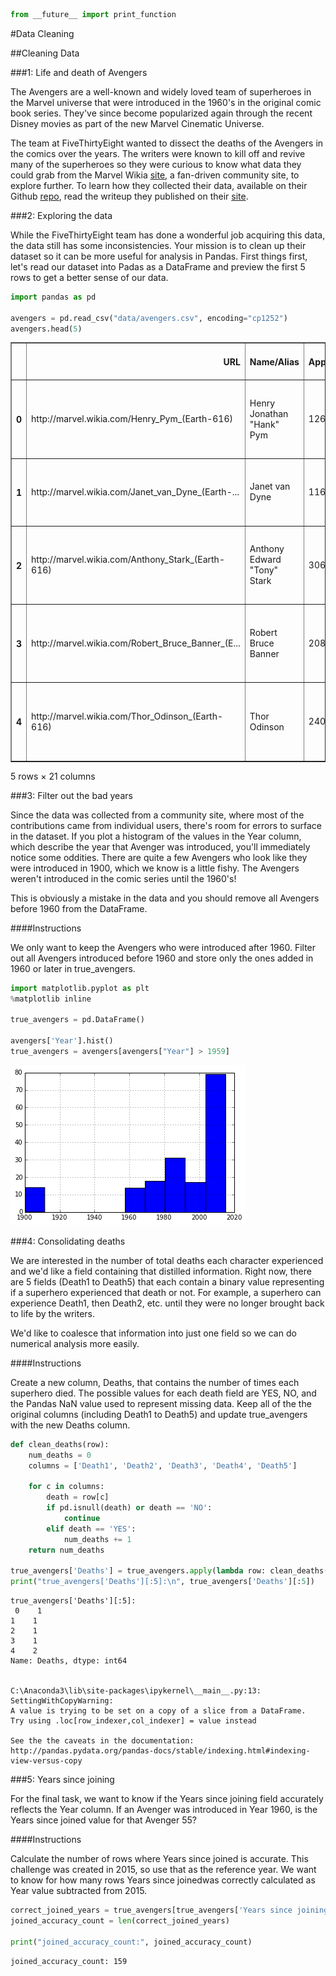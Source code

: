 

```python
from __future__ import print_function
```

#Data Cleaning

##Cleaning Data

###1: Life and death of Avengers

The Avengers are a well-known and widely loved team of superheroes in the Marvel universe that were introduced in the 1960's in the original comic book series. They've since become popularized again through the recent Disney movies as part of the new Marvel Cinematic Universe.

The team at FiveThirtyEight wanted to dissect the deaths of the Avengers in the comics over the years. The writers were known to kill off and revive many of the superheroes so they were curious to know what data they could grab from the Marvel Wikia <a href = "http://marvel.wikia.com/wiki/Main_Page">site</a>, a fan-driven community site, to explore further. To learn how they collected their data, available on their Github <a href = "https://github.com/fivethirtyeight/data/tree/master/avengers">repo</a>, read the writeup they published on their <a href = "http://fivethirtyeight.com/features/avengers-death-comics-age-of-ultron/">site</a>.

###2: Exploring the data

While the FiveThirtyEight team has done a wonderful job acquiring this data, the data still has some inconsistencies. Your mission is to clean up their dataset so it can be more useful for analysis in Pandas. First things first, let's read our dataset into Padas as a DataFrame and preview the first 5 rows to get a better sense of our data.


```python
import pandas as pd

avengers = pd.read_csv("data/avengers.csv", encoding="cp1252")
avengers.head(5)
```




<div>
<table border="1" class="dataframe">
  <thead>
    <tr style="text-align: right;">
      <th></th>
      <th>URL</th>
      <th>Name/Alias</th>
      <th>Appearances</th>
      <th>Current?</th>
      <th>Gender</th>
      <th>Probationary Introl</th>
      <th>Full/Reserve Avengers Intro</th>
      <th>Year</th>
      <th>Years since joining</th>
      <th>Honorary</th>
      <th>...</th>
      <th>Return1</th>
      <th>Death2</th>
      <th>Return2</th>
      <th>Death3</th>
      <th>Return3</th>
      <th>Death4</th>
      <th>Return4</th>
      <th>Death5</th>
      <th>Return5</th>
      <th>Notes</th>
    </tr>
  </thead>
  <tbody>
    <tr>
      <th>0</th>
      <td>http://marvel.wikia.com/Henry_Pym_(Earth-616)</td>
      <td>Henry Jonathan "Hank" Pym</td>
      <td>1269</td>
      <td>YES</td>
      <td>MALE</td>
      <td>NaN</td>
      <td>Sep-63</td>
      <td>1963</td>
      <td>52</td>
      <td>Full</td>
      <td>...</td>
      <td>NO</td>
      <td>NaN</td>
      <td>NaN</td>
      <td>NaN</td>
      <td>NaN</td>
      <td>NaN</td>
      <td>NaN</td>
      <td>NaN</td>
      <td>NaN</td>
      <td>Merged with Ultron in Rage of Ultron Vol. 1. A...</td>
    </tr>
    <tr>
      <th>1</th>
      <td>http://marvel.wikia.com/Janet_van_Dyne_(Earth-...</td>
      <td>Janet van Dyne</td>
      <td>1165</td>
      <td>YES</td>
      <td>FEMALE</td>
      <td>NaN</td>
      <td>Sep-63</td>
      <td>1963</td>
      <td>52</td>
      <td>Full</td>
      <td>...</td>
      <td>YES</td>
      <td>NaN</td>
      <td>NaN</td>
      <td>NaN</td>
      <td>NaN</td>
      <td>NaN</td>
      <td>NaN</td>
      <td>NaN</td>
      <td>NaN</td>
      <td>Dies in Secret Invasion V1:I8. Actually was se...</td>
    </tr>
    <tr>
      <th>2</th>
      <td>http://marvel.wikia.com/Anthony_Stark_(Earth-616)</td>
      <td>Anthony Edward "Tony" Stark</td>
      <td>3068</td>
      <td>YES</td>
      <td>MALE</td>
      <td>NaN</td>
      <td>Sep-63</td>
      <td>1963</td>
      <td>52</td>
      <td>Full</td>
      <td>...</td>
      <td>YES</td>
      <td>NaN</td>
      <td>NaN</td>
      <td>NaN</td>
      <td>NaN</td>
      <td>NaN</td>
      <td>NaN</td>
      <td>NaN</td>
      <td>NaN</td>
      <td>Death: "Later while under the influence of Imm...</td>
    </tr>
    <tr>
      <th>3</th>
      <td>http://marvel.wikia.com/Robert_Bruce_Banner_(E...</td>
      <td>Robert Bruce Banner</td>
      <td>2089</td>
      <td>YES</td>
      <td>MALE</td>
      <td>NaN</td>
      <td>Sep-63</td>
      <td>1963</td>
      <td>52</td>
      <td>Full</td>
      <td>...</td>
      <td>YES</td>
      <td>NaN</td>
      <td>NaN</td>
      <td>NaN</td>
      <td>NaN</td>
      <td>NaN</td>
      <td>NaN</td>
      <td>NaN</td>
      <td>NaN</td>
      <td>Dies in Ghosts of the Future arc. However "he ...</td>
    </tr>
    <tr>
      <th>4</th>
      <td>http://marvel.wikia.com/Thor_Odinson_(Earth-616)</td>
      <td>Thor Odinson</td>
      <td>2402</td>
      <td>YES</td>
      <td>MALE</td>
      <td>NaN</td>
      <td>Sep-63</td>
      <td>1963</td>
      <td>52</td>
      <td>Full</td>
      <td>...</td>
      <td>YES</td>
      <td>YES</td>
      <td>NO</td>
      <td>NaN</td>
      <td>NaN</td>
      <td>NaN</td>
      <td>NaN</td>
      <td>NaN</td>
      <td>NaN</td>
      <td>Dies in Fear Itself brought back because that'...</td>
    </tr>
  </tbody>
</table>
<p>5 rows × 21 columns</p>
</div>



###3: Filter out the bad years

Since the data was collected from a community site, where most of the contributions came from individual users, there's room for errors to surface in the dataset. If you plot a histogram of the values in the Year column, which describe the year that Avenger was introduced, you'll immediately notice some oddities. There are quite a few Avengers who look like they were introduced in 1900, which we know is a little fishy. The Avengers weren't introduced in the comic series until the 1960's!

This is obviously a mistake in the data and you should remove all Avengers before 1960 from the DataFrame.

####Instructions

We only want to keep the Avengers who were introduced after 1960. Filter out all Avengers introduced before 1960 and store only the ones added in 1960 or later in true_avengers.


```python
import matplotlib.pyplot as plt
%matplotlib inline

true_avengers = pd.DataFrame()

avengers['Year'].hist()
true_avengers = avengers[avengers["Year"] > 1959]
```


![png](output_12_0.png)


###4: Consolidating deaths

We are interested in the number of total deaths each character experienced and we'd like a field containing that distilled information. Right now, there are 5 fields (Death1 to Death5) that each contain a binary value representing if a superhero experienced that death or not. For example, a superhero can experience Death1, then Death2, etc. until they were no longer brought back to life by the writers.

We'd like to coalesce that information into just one field so we can do numerical analysis more easily.

####Instructions

Create a new column, Deaths, that contains the number of times each superhero died. The possible values for each death field are YES, NO, and the Pandas NaN value used to represent missing data. Keep all of the the original columns (including Death1 to Death5) and update true_avengers with the new Deaths column.


```python
def clean_deaths(row):
    num_deaths = 0
    columns = ['Death1', 'Death2', 'Death3', 'Death4', 'Death5']
    
    for c in columns:
        death = row[c]
        if pd.isnull(death) or death == 'NO':
            continue
        elif death == 'YES':
            num_deaths += 1
    return num_deaths

true_avengers['Deaths'] = true_avengers.apply(lambda row: clean_deaths(row), axis=1)
print("true_avengers['Deaths'][:5]:\n", true_avengers['Deaths'][:5])
```

    true_avengers['Deaths'][:5]:
     0    1
    1    1
    2    1
    3    1
    4    2
    Name: Deaths, dtype: int64
    

    C:\Anaconda3\lib\site-packages\ipykernel\__main__.py:13: SettingWithCopyWarning: 
    A value is trying to be set on a copy of a slice from a DataFrame.
    Try using .loc[row_indexer,col_indexer] = value instead
    
    See the the caveats in the documentation: http://pandas.pydata.org/pandas-docs/stable/indexing.html#indexing-view-versus-copy
    

###5: Years since joining

For the final task, we want to know if the Years since joining field accurately reflects the Year column. If an Avenger was introduced in Year 1960, is the Years since joined value for that Avenger 55?

####Instructions

Calculate the number of rows where Years since joined is accurate. This challenge was created in 2015, so use that as the reference year. We want to know for how many rows Years since joinedwas correctly calculated as Year value subtracted from 2015.


```python
correct_joined_years = true_avengers[true_avengers['Years since joining'] == (2015 - true_avengers['Year'])]
joined_accuracy_count = len(correct_joined_years)

print("joined_accuracy_count:", joined_accuracy_count)
```

    joined_accuracy_count: 159
    

